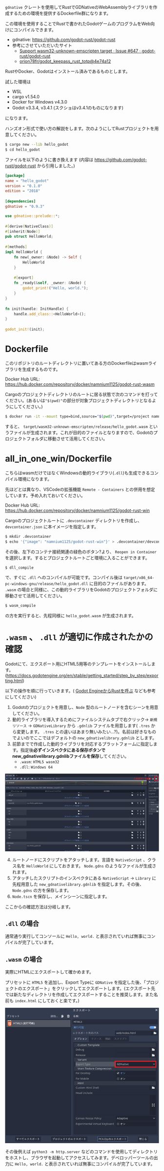 `gdnative` クレートを使用してRustでGDNativeのWebAssemblyライブラリを作成するための環境を提供するDockerfile群になります。

この環境を使用することでRustで書かれたGodotゲームのプログラムをWeb向けにコンパイルできます。

- gdnative: https://github.com/godot-rust/godot-rust
- 参考にさせていただいたサイト
    - [Support wasm32-unknown-emscripten target · Issue #647 · godot-rust/godot-rust](https://github.com/godot-rust/godot-rust/issues/647)
    - [orion78fr/godot_keepass_rust_totp@4e74a12](https://github.com/orion78fr/godot_keepass_rust_totp/actions/runs/900998393/workflow#L255)

RustやDocker、Godotはインストール済みであるものとします。

試した環境は

- WSL
- cargo v1.54.0
- Docker for Windows v4.3.0
- Godot v3.3.4, v3.4.1 (スクショはv3.4.1のものになります)

になります。

ハンズオン形式で使い方の解説をします。次のようにしてRustプロジェクトを用意してください。

```bash
$ cargo new --lib hello_godot
$ cd hello_godot
```

ファイルを以下のように書き換えます (内容は https://github.com/godot-rust/godot-rust から引用しました。)

```rust:Cargo.toml
[package]
name = "hello_godot"
version = "0.1.0"
edition = "2018"

[dependencies]
gdnative = "0.9.3"
```

```rust:src/lib.rs
use gdnative::prelude::*;

#[derive(NativeClass)]
#[inherit(Node)]
pub struct HelloWorld;

#[methods]
impl HelloWorld {
    fn new(_owner: &Node) -> Self {
        HelloWorld
    }

    #[export]
    fn _ready(&self, _owner: &Node) {
        godot_print!("Hello, world.");
    }
}

fn init(handle: InitHandle) {
    handle.add_class::<HelloWorld>();
}

godot_init!(init);
```

# Dockerfile

このリポジトリのルートディレクトリに置いてある方のDockerfileはwasmライブラリを生成するものです。

Docker Hub URL: https://hub.docker.com/repository/docker/namnium1125/godot-rust-wasm

Cargoのプロジェクトディレクトリのルートに居る状態で次のコマンドを打ってください。(あるいは`"$(pwd)"`の部分が対象プロジェクトディレクトリとなるようにしてください。)

```bash
$ docker run -it --mount type=bind,source="$(pwd)",target=/project namnium1125/godot-rust-wasm
```

すると、 `target/wasm32-unknown-emscripten/release/hello_godot.wasm` というファイルが生成されます。これが目的のファイルとなりますので、Godotのプロジェクトフォルダに移動させて活用してください。

# all_in_one_win/Dockerfile

こちらはwasmだけではなくWindowsの動的ライブラリ(`.dll`)も生成できるコンパイル環境になります。

先ほどとは異なり、VSCodeの拡張機能 `Remote - Containers` との併用を想定しています。予め入れておいてください。

Docker Hub URL: https://hub.docker.com/repository/docker/namnium1125/godot-rust-win

Cargoのプロジェクトルートに `.devcontainer` ディレクトリを作成し、 `devcontainer.json` に本イメージを指定します。

```bash
$ mkdir .devcontainer
$ echo '{"image": "namnium1125/godot-rust-win"}' > .devcontainer/devcontainer.json
```

その後、左下のコンテナ接続関連の緑色のボタン?より、 `Reopen in Container` を選択します。するとプロジェクトルートごと環境に入ることができます。

```bash
$ dll_compile
```

で、すぐに `.dll` へのコンパイルが可能です。コンパイル後は `target/x86_64-pc-windows-gnu/release/hello_godot.dll` に目的のファイルがあります。 `.wasm` の場合と同様に、この動的ライブラリをGodotのプロジェクトフォルダに移動させて活用してください。

```bash
$ wasm_compile
```

の方を実行すると、先程同様に `hello_godot.wasm` が生成されます。

# `.wasm` 、 `.dll` が適切に作成されたかの確認

Godotにて、エクスポート用にHTML5用等のテンプレートをインストールします。(https://docs.godotengine.org/en/stable/getting_started/step_by_step/exporting.html)

以下の操作を順に行っていきます。( [Godot EngineからRustを呼ぶ](https://zenn.dev/kawaxumax/articles/e0dedf3f6d4219) なども参考にしてください)

1. Godotのプロジェクトを用意し、`Node` 型のルートノードを含むシーンを用意してください。
2. 動的ライブラリを導入するためにファイルシステムタブで右クリック→ `新規リソース` → `GDNativeLibrary` から `.gdnlib` ファイルを用意します( `.tres` から変更します。 `.tres` との違いはあまり無いみたい...?)。名前は好きなものでよいのでここではデフォルトの `new_gdnativelibrary.gdnlib` とします。
3. 前節までで作成した動的ライブラリを対応するプラットフォームに指定します。指定後**必ずインスペクタにある保存ボタンでnew_gdnativelibrary.gdnlibファイルを保存**してください。
    - `.wasm`: `HTML5 wasm32`
    - `.dll`: `Windows 64`

![save.png](images/save.png)

4. ルートノードにスクリプトをアタッチします。言語を `NativeScript` 、クラス名を `HelloWorld` にしておきます。 `Node.gdns` のようなファイルが生成されます。
5. アタッチしたスクリプトのインスペクタにある `NativeScript` → `Library` に先程用意した `new_gdnativelibrary.gdnlib` を指定します。その後、 `Node.gdns` の方を保存します。
6. `Node.tscn` を保存し、メインシーンに指定します。

ここからの確認方法は分岐します。

## `.dll` の場合

通常通り実行してコンソールに `Hello, world.` と表示されていれば無事にコンパイルが完了しています。

## `.wasm` の場合

実際にHTMLにエクスポートして確かめます。

プリセットに `HTML5` を追加し、Export Typeに `GDNative` を指定した後、「プロジェクトのエクスポート」をクリックしてエクスポートします。(エクスポート先では新たなディレクトリを作成してエクスポートすることを推奨します。また名前も `index.html` にしておくと楽です。)

![export.png](images/export.png)

その後例えば `python3 -m http.server` などのコマンドを使用してディレクトリをホストし、ブラウザを起動してアクセスしてみます。デベロッパーツールの出力に `Hello, world.` と表示されていれば無事にコンパイルが完了しています。